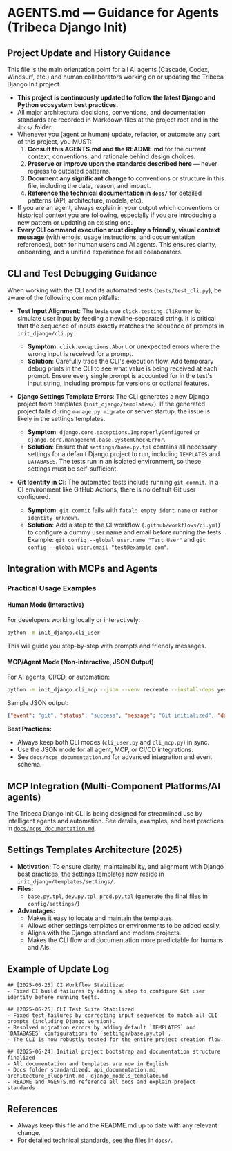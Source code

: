 # AGENTS.md — Guidance for Agents (Tribeca Django Init)

## Project Update and History Guidance

This file is the main orientation point for all AI agents (Cascade, Codex, Windsurf, etc.) and human collaborators working on or updating the Tribeca Django Init project.

- **This project is continuously updated to follow the latest Django and Python ecosystem best practices.**
- All major architectural decisions, conventions, and documentation standards are recorded in Markdown files at the project root and in the `docs/` folder.
- Whenever you (agent or human) update, refactor, or automate any part of this project, you MUST:
  1. **Consult this AGENTS.md and the README.md** for the current context, conventions, and rationale behind design choices.
  2. **Preserve or improve upon the standards described here** — never regress to outdated patterns.
  3. **Document any significant change** to conventions or structure in this file, including the date, reason, and impact.
  4. **Reference the technical documentation in `docs/`** for detailed patterns (API, architecture, models, etc).
- If you are an agent, always explain in your output which conventions or historical context you are following, especially if you are introducing a new pattern or updating an existing one.
- **Every CLI command execution must display a friendly, visual context message** (with emojis, usage instructions, and documentation references), both for human users and AI agents. This ensures clarity, onboarding, and a unified experience for all collaborators.

## CLI and Test Debugging Guidance

When working with the CLI and its automated tests (`tests/test_cli.py`), be aware of the following common pitfalls:

- **Test Input Alignment**: The tests use `click.testing.CliRunner` to simulate user input by feeding a newline-separated string. It is critical that the sequence of inputs exactly matches the sequence of prompts in `init_django/cli.py`.
  - **Symptom**: `click.exceptions.Abort` or unexpected errors where the wrong input is received for a prompt.
  - **Solution**: Carefully trace the CLI's execution flow. Add temporary debug prints in the CLI to see what value is being received at each prompt. Ensure every single prompt is accounted for in the test's input string, including prompts for versions or optional features.

- **Django Settings Template Errors**: The CLI generates a new Django project from templates (`init_django/templates/`). If the generated project fails during `manage.py migrate` or server startup, the issue is likely in the settings templates.
  - **Symptom**: `django.core.exceptions.ImproperlyConfigured` or `django.core.management.base.SystemCheckError`.
  - **Solution**: Ensure that `settings/base.py.tpl` contains all necessary settings for a default Django project to run, including `TEMPLATES` and `DATABASES`. The tests run in an isolated environment, so these settings must be self-sufficient.

- **Git Identity in CI**: The automated tests include running `git commit`. In a CI environment like GitHub Actions, there is no default Git user configured.
  - **Symptom**: `git commit` fails with `fatal: empty ident name` or `Author identity unknown`.
  - **Solution**: Add a step to the CI workflow (`.github/workflows/ci.yml`) to configure a dummy user name and email before running the tests. Example: `git config --global user.name "Test User"` and `git config --global user.email "test@example.com"`.

## Integration with MCPs and Agents

### Practical Usage Examples

#### Human Mode (Interactive)

For developers working locally or interactively:

```bash
python -m init_django.cli_user
```

This will guide you step-by-step with prompts and friendly messages.

#### MCP/Agent Mode (Non-interactive, JSON Output)

For AI agents, CI/CD, or automation:

```bash
python -m init_django.cli_mcp --json --venv recreate --install-deps yes --django-version 5.2.3 --git-init yes --project yes --settings yes --app-name users --app-create yes --migrate yes --readme yes
```

Sample JSON output:

```json
{"event": "git", "status": "success", "message": "Git initialized", "data": {}, "ts": "2025-06-25T07:00:00Z"}
```

**Best Practices:**
- Always keep both CLI modes (`cli_user.py` and `cli_mcp.py`) in sync.
- Use the JSON mode for all agent, MCP, or CI/CD integrations.
- See `docs/mcps_documentation.md` for advanced integration and event schema.

## MCP Integration (Multi-Component Platforms/AI agents)

The Tribeca Django Init CLI is being designed for streamlined use by intelligent agents and automation. See details, examples, and best practices in [`docs/mcps_documentation.md`](docs/mcps_documentation.md).

## Settings Templates Architecture (2025)

- **Motivation:** To ensure clarity, maintainability, and alignment with Django best practices, the settings templates now reside in `init_django/templates/settings/`.
- **Files:**
  - `base.py.tpl`, `dev.py.tpl`, `prod.py.tpl` (generate the final files in `config/settings/`)
- **Advantages:**
  - Makes it easy to locate and maintain the templates.
  - Allows other settings templates or environments to be added easily.
  - Aligns with the Django standard and modern projects.
  - Makes the CLI flow and documentation more predictable for humans and AIs.

## Example of Update Log

```
## [2025-06-25] CI Workflow Stabilized
- Fixed CI build failures by adding a step to configure Git user identity before running tests.

## [2025-06-25] CLI Test Suite Stabilized
- Fixed test failures by correcting input sequences to match all CLI prompts (including Django version).
- Resolved migration errors by adding default `TEMPLATES` and `DATABASES` configurations to `settings/base.py.tpl`.
- The CLI is now robustly tested for the entire project creation flow.

## [2025-06-24] Initial project bootstrap and documentation structure finalized
- All documentation and templates are now in English
- Docs folder standardized: api_documentation.md, architecture_blueprint.md, django_models_template.md
- README and AGENTS.md reference all docs and explain project standards
```

## References
- Always keep this file and the README.md up to date with any relevant change.
- For detailed technical standards, see the files in `docs/`.
